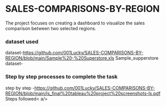 # SALES-COMPARISONS-BY-REGION
The project focuses on creating a dashboard to visualize the sales comparison between two selected regions.
### dataset used 
dataset-<https://github.com/001Lucky/SALES-COMPARISONS-BY-REGION/blob/main/Sample%20-%20Superstore.xls> Sample_supperstore dataset-</a>
### Step by step processes to complete the task
step by step -<https://github.com/001Lucky/SALES-COMPARISONS-BY-REGION/blob/main/ls_final%20tableau%20project%20screenshots-ls.pdf> Steps followed< a/>
